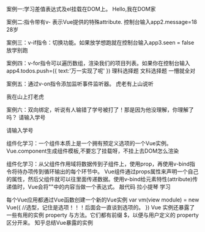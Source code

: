 案例一:学习差值表达式及el挂载在DOM上。
Hello,我在DOM家

案例二:指令带有v- 表示Vue提供的特殊attribute. 控制台输入app2.message=18
28岁

案例三：v-if指令：切换功能。如果放学想跑就在控制台输入app3.seen = false
放学别跑


案例四：v-for指令可以遍历数组，渲染我们的项目列表。如果你在控制台输入app4.todos.push=({ text:'万一实现了呢' })
理科选择题
文科选择题
一懵就全对

案例五：通过v-on指令添加监听事件监听器。
虎老有上山说听

我在山上打老虎

案例六：双向绑定，听说有人输错了学号被打了！那是因为他没理解，你理解了吗？
请输入学号

请输入学号

组件化学习：一个组件本质上是一个拥有预定义选项的一个Vue实例。
Vue.component生成组件模板,不要忘了挂载呀，不挂上去DOM怎么渲染

组件化学习：从父组件作用域将数据传到子组件上，使用prop，再使用v-bind指令将待办项传到循环输出的每个环节中。 Vue组件通过props属性来声明一个自己的属性，然后父组件就可以往里面传递数据。使用v-bind给元素特性(attribute)传递值时，Vue会将""中的内容当做一个表达式。
敲代码
拉小提琴
学习

每个Vue应用都通过Vue函数创建一个新的Vue实例
var vm(view module) = new Vue({ //选型，记住是选项！！！后面会一直谈到选项的。 })
Vue 实例还暴露了一些有用的实例 property 与方法。它们都有前缀 $，以便与用户定义的 property 区分开来。 知乎总结Vue暴露的实例